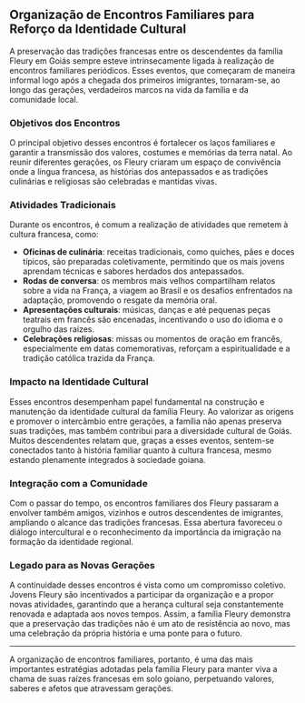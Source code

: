## Organização de Encontros Familiares para Reforço da Identidade Cultural

A preservação das tradições francesas entre os descendentes da família Fleury em Goiás sempre esteve intrinsecamente ligada à realização de encontros familiares periódicos. Esses eventos, que começaram de maneira informal logo após a chegada dos primeiros imigrantes, tornaram-se, ao longo das gerações, verdadeiros marcos na vida da família e da comunidade local.

### Objetivos dos Encontros

O principal objetivo desses encontros é fortalecer os laços familiares e garantir a transmissão dos valores, costumes e memórias da terra natal. Ao reunir diferentes gerações, os Fleury criaram um espaço de convivência onde a língua francesa, as histórias dos antepassados e as tradições culinárias e religiosas são celebradas e mantidas vivas.

### Atividades Tradicionais

Durante os encontros, é comum a realização de atividades que remetem à cultura francesa, como:

- **Oficinas de culinária**: receitas tradicionais, como quiches, pães e doces típicos, são preparadas coletivamente, permitindo que os mais jovens aprendam técnicas e sabores herdados dos antepassados.
- **Rodas de conversa**: os membros mais velhos compartilham relatos sobre a vida na França, a viagem ao Brasil e os desafios enfrentados na adaptação, promovendo o resgate da memória oral.
- **Apresentações culturais**: músicas, danças e até pequenas peças teatrais em francês são encenadas, incentivando o uso do idioma e o orgulho das raízes.
- **Celebrações religiosas**: missas ou momentos de oração em francês, especialmente em datas comemorativas, reforçam a espiritualidade e a tradição católica trazida da França.

### Impacto na Identidade Cultural

Esses encontros desempenham papel fundamental na construção e manutenção da identidade cultural da família Fleury. Ao valorizar as origens e promover o intercâmbio entre gerações, a família não apenas preserva suas tradições, mas também contribui para a diversidade cultural de Goiás. Muitos descendentes relatam que, graças a esses eventos, sentem-se conectados tanto à história familiar quanto à cultura francesa, mesmo estando plenamente integrados à sociedade goiana.

### Integração com a Comunidade

Com o passar do tempo, os encontros familiares dos Fleury passaram a envolver também amigos, vizinhos e outros descendentes de imigrantes, ampliando o alcance das tradições francesas. Essa abertura favoreceu o diálogo intercultural e o reconhecimento da importância da imigração na formação da identidade regional.

### Legado para as Novas Gerações

A continuidade desses encontros é vista como um compromisso coletivo. Jovens Fleury são incentivados a participar da organização e a propor novas atividades, garantindo que a herança cultural seja constantemente renovada e adaptada aos novos tempos. Assim, a família Fleury demonstra que a preservação das tradições não é um ato de resistência ao novo, mas uma celebração da própria história e uma ponte para o futuro.

---

A organização de encontros familiares, portanto, é uma das mais importantes estratégias adotadas pela família Fleury para manter viva a chama de suas raízes francesas em solo goiano, perpetuando valores, saberes e afetos que atravessam gerações.